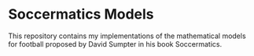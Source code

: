 # Soccermatics Models
 This repository contains my implementations of the mathematical models for football proposed by David Sumpter in his book Soccermatics.
